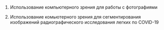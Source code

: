 1. Использование компьютерного зрения для работы с фотографиями 

2. Использование комьютерного зрения для сегментирования изображений радиографического исследования легких по COVID-19
